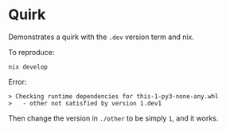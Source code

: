 # Quirk

Demonstrates a quirk with the `.dev` version term and nix.

To reproduce:

```shell
nix develop
```

Error:

```
> Checking runtime dependencies for this-1-py3-none-any.whl
>   - other not satisfied by version 1.dev1
```

Then change the version in `./other` to be simply `1`, and it works.
